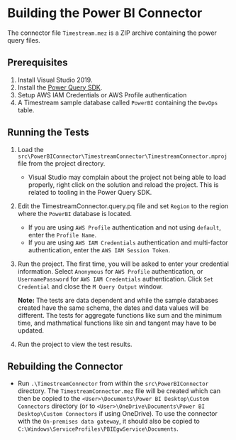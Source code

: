 # Building the Power BI Connector

The connector file `Timestream.mez` is a ZIP archive containing the power query files.

## Prerequisites
1. Install Visual Studio 2019.
2. Install the [Power Query SDK](https://marketplace.visualstudio.com/items?itemName=Dakahn.PowerQuerySDK).
3. Setup AWS IAM Credentials or AWS Profile authentication
4. A Timestream sample database called `PowerBI` containing the `DevOps` table.

## Running the Tests
1. Load the `src\PowerBIConnector\TimestreamConnector\TimestreamConnector.mproj` file from the project directory.
    * Visual Studio may complain about the project not being able to load properly, right click on the solution and reload the project. This is related to tooling in the Power Query SDK.
2. Edit the TimestreamConnector.query.pq file and set `Region` to the region where the `PowerBI` database is located.
    * If you are using `AWS Profile` authentication and not using `default`, enter the `Profile Name`.
    * If you are using `AWS IAM Credentials` authentication and multi-factor authentication, enter the `AWS IAM Session Token`.
3. Run the project. The first time, you will be asked to enter your credential information. Select `Anonymous` for `AWS Profile` authentication, or `UsernamePassword` for `AWS IAM Credentials` authentication. Click `Set Credential` and close the `M Query Output` window. 

   **Note:** The tests are data dependent and while the sample databases created have the same schema, the dates and data values will be different. The tests for aggregate functions like sum and the minimum time, and mathmatical functions like sin and tangent may have to be updated.

4. Run the project to view the test results.

## Rebuilding the Connector
* Run `.\TimestreamConnector` from within the `src\PowerBIConnector` directory. The `TimestreamConnector.mez` file will be created which can then be copied to the `<User>\Documents\Power BI Desktop\Custom Connectors` directory (or to `<User>\OneDrive\Documents\Power BI Desktop\Custom Connectors` if using OneDrive). To use the connector with the `On-premises data gateway`, it should also be copied to `C:\Windows\ServiceProfiles\PBIEgwService\Documents`.
